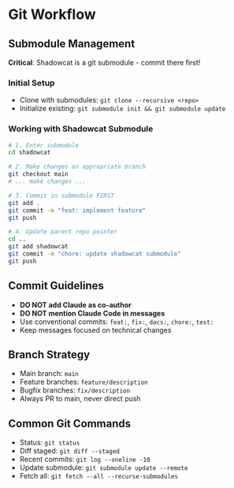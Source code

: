# Git Workflow

## Submodule Management
**Critical**: Shadowcat is a git submodule - commit there first!

### Initial Setup
- Clone with submodules: `git clone --recursive <repo>`
- Initialize existing: `git submodule init && git submodule update`

### Working with Shadowcat Submodule
```bash
# 1. Enter submodule
cd shadowcat

# 2. Make changes on appropriate branch
git checkout main
# ... make changes ...

# 3. Commit in submodule FIRST
git add .
git commit -m "feat: implement feature"
git push

# 4. Update parent repo pointer
cd ..
git add shadowcat
git commit -m "chore: update shadowcat submodule"
git push
```

## Commit Guidelines
- **DO NOT add Claude as co-author**
- **DO NOT mention Claude Code in messages**
- Use conventional commits: `feat:`, `fix:`, `docs:`, `chore:`, `test:`
- Keep messages focused on technical changes

## Branch Strategy
- Main branch: `main`
- Feature branches: `feature/description`
- Bugfix branches: `fix/description`
- Always PR to main, never direct push

## Common Git Commands
- Status: `git status`
- Diff staged: `git diff --staged`
- Recent commits: `git log --oneline -10`
- Update submodule: `git submodule update --remote`
- Fetch all: `git fetch --all --recurse-submodules`